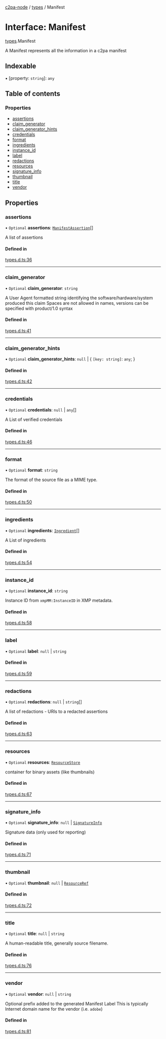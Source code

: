 [c2pa-node](../README.md) / [types](../modules/types.md) / Manifest

# Interface: Manifest

[types](../modules/types.md).Manifest

A Manifest represents all the information in a c2pa manifest

## Indexable

▪ [property: `string`]: `any`

## Table of contents

### Properties

- [assertions](types.Manifest.md#assertions)
- [claim\_generator](types.Manifest.md#claim_generator)
- [claim\_generator\_hints](types.Manifest.md#claim_generator_hints)
- [credentials](types.Manifest.md#credentials)
- [format](types.Manifest.md#format)
- [ingredients](types.Manifest.md#ingredients)
- [instance\_id](types.Manifest.md#instance_id)
- [label](types.Manifest.md#label)
- [redactions](types.Manifest.md#redactions)
- [resources](types.Manifest.md#resources)
- [signature\_info](types.Manifest.md#signature_info)
- [thumbnail](types.Manifest.md#thumbnail)
- [title](types.Manifest.md#title)
- [vendor](types.Manifest.md#vendor)

## Properties

### assertions

• `Optional` **assertions**: [`ManifestAssertion`](types.ManifestAssertion.md)[]

A list of assertions

#### Defined in

[types.d.ts:36](https://github.com/contentauth/c2pa-node/blob/4496166/js-src/types.d.ts#L36)

___

### claim\_generator

• `Optional` **claim\_generator**: `string`

A User Agent formatted string identifying the software/hardware/system produced this
claim Spaces are not allowed in names, versions can be specified with product/1.0 syntax

#### Defined in

[types.d.ts:41](https://github.com/contentauth/c2pa-node/blob/4496166/js-src/types.d.ts#L41)

___

### claim\_generator\_hints

• `Optional` **claim\_generator\_hints**: ``null`` \| \{ `[key: string]`: `any`;  }

#### Defined in

[types.d.ts:42](https://github.com/contentauth/c2pa-node/blob/4496166/js-src/types.d.ts#L42)

___

### credentials

• `Optional` **credentials**: ``null`` \| `any`[]

A List of verified credentials

#### Defined in

[types.d.ts:46](https://github.com/contentauth/c2pa-node/blob/4496166/js-src/types.d.ts#L46)

___

### format

• `Optional` **format**: `string`

The format of the source file as a MIME type.

#### Defined in

[types.d.ts:50](https://github.com/contentauth/c2pa-node/blob/4496166/js-src/types.d.ts#L50)

___

### ingredients

• `Optional` **ingredients**: [`Ingredient`](types.Ingredient.md)[]

A List of ingredients

#### Defined in

[types.d.ts:54](https://github.com/contentauth/c2pa-node/blob/4496166/js-src/types.d.ts#L54)

___

### instance\_id

• `Optional` **instance\_id**: `string`

Instance ID from `xmpMM:InstanceID` in XMP metadata.

#### Defined in

[types.d.ts:58](https://github.com/contentauth/c2pa-node/blob/4496166/js-src/types.d.ts#L58)

___

### label

• `Optional` **label**: ``null`` \| `string`

#### Defined in

[types.d.ts:59](https://github.com/contentauth/c2pa-node/blob/4496166/js-src/types.d.ts#L59)

___

### redactions

• `Optional` **redactions**: ``null`` \| `string`[]

A list of redactions - URIs to a redacted assertions

#### Defined in

[types.d.ts:63](https://github.com/contentauth/c2pa-node/blob/4496166/js-src/types.d.ts#L63)

___

### resources

• `Optional` **resources**: [`ResourceStore`](types.ResourceStore.md)

container for binary assets (like thumbnails)

#### Defined in

[types.d.ts:67](https://github.com/contentauth/c2pa-node/blob/4496166/js-src/types.d.ts#L67)

___

### signature\_info

• `Optional` **signature\_info**: ``null`` \| [`SignatureInfo`](types.SignatureInfo.md)

Signature data (only used for reporting)

#### Defined in

[types.d.ts:71](https://github.com/contentauth/c2pa-node/blob/4496166/js-src/types.d.ts#L71)

___

### thumbnail

• `Optional` **thumbnail**: ``null`` \| [`ResourceRef`](types.ResourceRef.md)

#### Defined in

[types.d.ts:72](https://github.com/contentauth/c2pa-node/blob/4496166/js-src/types.d.ts#L72)

___

### title

• `Optional` **title**: ``null`` \| `string`

A human-readable title, generally source filename.

#### Defined in

[types.d.ts:76](https://github.com/contentauth/c2pa-node/blob/4496166/js-src/types.d.ts#L76)

___

### vendor

• `Optional` **vendor**: ``null`` \| `string`

Optional prefix added to the generated Manifest Label This is typically Internet domain
name for the vendor (i.e. `adobe`)

#### Defined in

[types.d.ts:81](https://github.com/contentauth/c2pa-node/blob/4496166/js-src/types.d.ts#L81)
